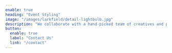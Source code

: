 ```yaml
---
enable: true
heading: "Event Styling"
image: "/images/larkfield/detail-lightbulb.jpg"
description: "We collaborate with a hand-picked team of creatives and party professionals to style venues for your special events. |Our event styling service is available for both private homes and commercial venues, tailored to fit your vision and needs."
button:
  enable: true
  label: "Contact Us"
  link: "/contact"
---
```

